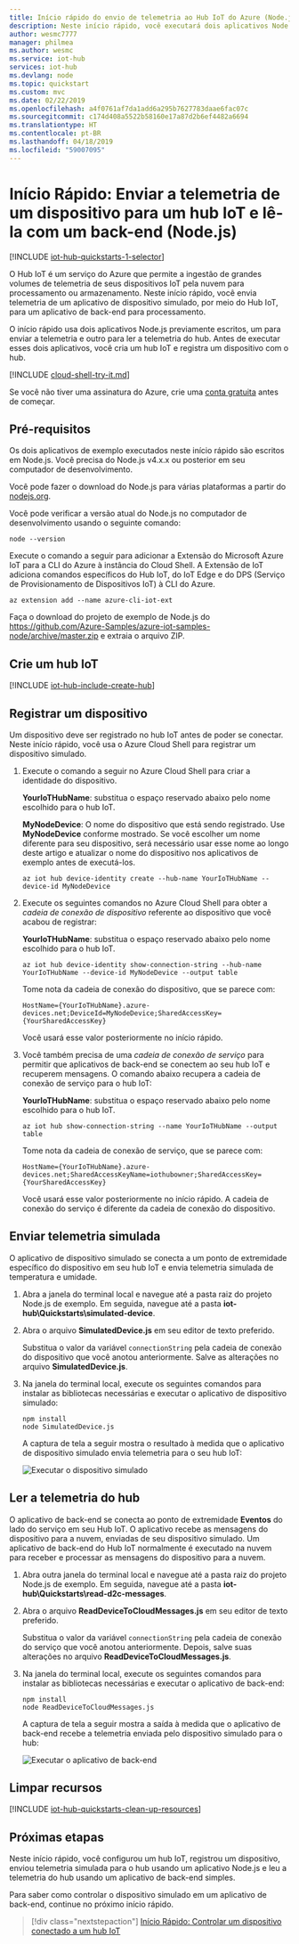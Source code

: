 ```yaml
---
title: Início rápido do envio de telemetria ao Hub IoT do Azure (Node.js) | Microsoft Docs
description: Neste início rápido, você executará dois aplicativos Node.js de exemplo para enviar telemetria simulada para um Hub IoT e ler telemetria do Hub IoT para processamento na nuvem.
author: wesmc7777
manager: philmea
ms.author: wesmc
ms.service: iot-hub
services: iot-hub
ms.devlang: node
ms.topic: quickstart
ms.custom: mvc
ms.date: 02/22/2019
ms.openlocfilehash: a4f0761af7da1add6a295b7627783daae6fac07c
ms.sourcegitcommit: c174d408a5522b58160e17a87d2b6ef4482a6694
ms.translationtype: HT
ms.contentlocale: pt-BR
ms.lasthandoff: 04/18/2019
ms.locfileid: "59007095"
---
```

# <a name="quickstart-send-telemetry-from-a-device-to-an-iot-hub-and-read-it-with-a-back-end-application-nodejs"></a>Início Rápido: Enviar a telemetria de um dispositivo para um hub IoT e lê-la com um back-end (Node.js)

[!INCLUDE [iot-hub-quickstarts-1-selector](../../includes/iot-hub-quickstarts-1-selector.md)]

O Hub IoT é um serviço do Azure que permite a ingestão de grandes volumes de telemetria de seus dispositivos IoT pela nuvem para processamento ou armazenamento. Neste início rápido, você envia telemetria de um aplicativo de dispositivo simulado, por meio do Hub IoT, para um aplicativo de back-end para processamento.

O início rápido usa dois aplicativos Node.js previamente escritos, um para enviar a telemetria e outro para ler a telemetria do hub. Antes de executar esses dois aplicativos, você cria um hub IoT e registra um dispositivo com o hub.

[!INCLUDE [cloud-shell-try-it.md](../../includes/cloud-shell-try-it.md)]

Se você não tiver uma assinatura do Azure, crie uma [conta gratuita](https://azure.microsoft.com/free/?WT.mc_id=A261C142F) antes de começar.

## <a name="prerequisites"></a>Pré-requisitos

Os dois aplicativos de exemplo executados neste início rápido são escritos em Node.js. Você precisa do Node.js v4.x.x ou posterior em seu computador de desenvolvimento.

Você pode fazer o download do Node.js para várias plataformas a partir do [nodejs.org](https://nodejs.org).

Você pode verificar a versão atual do Node.js no computador de desenvolvimento usando o seguinte comando:

```cmd/sh
node --version
```

Execute o comando a seguir para adicionar a Extensão do Microsoft Azure IoT para a CLI do Azure à instância do Cloud Shell. A Extensão de IoT adiciona comandos específicos do Hub IoT, do IoT Edge e do DPS (Serviço de Provisionamento de Dispositivos IoT) à CLI do Azure.

```azurecli-interactive
az extension add --name azure-cli-iot-ext
```

Faça o download do projeto de exemplo de Node.js do https://github.com/Azure-Samples/azure-iot-samples-node/archive/master.zip e extraia o arquivo ZIP.

## <a name="create-an-iot-hub"></a>Crie um hub IoT

[!INCLUDE [iot-hub-include-create-hub](../../includes/iot-hub-include-create-hub.md)]

## <a name="register-a-device"></a>Registrar um dispositivo

Um dispositivo deve ser registrado no hub IoT antes de poder se conectar. Neste início rápido, você usa o Azure Cloud Shell para registrar um dispositivo simulado.

1. Execute o comando a seguir no Azure Cloud Shell para criar a identidade do dispositivo.

   **YourIoTHubName**: substitua o espaço reservado abaixo pelo nome escolhido para o hub IoT.

   **MyNodeDevice**: O nome do dispositivo que está sendo registrado. Use **MyNodeDevice** conforme mostrado. Se você escolher um nome diferente para seu dispositivo, será necessário usar esse nome ao longo deste artigo e atualizar o nome do dispositivo nos aplicativos de exemplo antes de executá-los.

    ```azurecli-interactive
    az iot hub device-identity create --hub-name YourIoTHubName --device-id MyNodeDevice
    ```

1. Execute os seguintes comandos no Azure Cloud Shell para obter a _cadeia de conexão de dispositivo_ referente ao dispositivo que você acabou de registrar:

   **YourIoTHubName**: substitua o espaço reservado abaixo pelo nome escolhido para o hub IoT.

    ```azurecli-interactive
    az iot hub device-identity show-connection-string --hub-name YourIoTHubName --device-id MyNodeDevice --output table
    ```

    Tome nota da cadeia de conexão do dispositivo, que se parece com:

   `HostName={YourIoTHubName}.azure-devices.net;DeviceId=MyNodeDevice;SharedAccessKey={YourSharedAccessKey}`

    Você usará esse valor posteriormente no início rápido.

1. Você também precisa de uma _cadeia de conexão de serviço_ para permitir que aplicativos de back-end se conectem ao seu hub IoT e recuperem mensagens. O comando abaixo recupera a cadeia de conexão de serviço para o hub IoT:

   **YourIoTHubName**: substitua o espaço reservado abaixo pelo nome escolhido para o hub IoT.

    ```azurecli-interactive
    az iot hub show-connection-string --name YourIoTHubName --output table
    ```

    Tome nota da cadeia de conexão de serviço, que se parece com:

   `HostName={YourIoTHubName}.azure-devices.net;SharedAccessKeyName=iothubowner;SharedAccessKey={YourSharedAccessKey}`

    Você usará esse valor posteriormente no início rápido. A cadeia de conexão do serviço é diferente da cadeia de conexão do dispositivo.

## <a name="send-simulated-telemetry"></a>Enviar telemetria simulada

O aplicativo de dispositivo simulado se conecta a um ponto de extremidade específico do dispositivo em seu hub IoT e envia telemetria simulada de temperatura e umidade.

1. Abra a janela do terminal local e navegue até a pasta raiz do projeto Node.js de exemplo. Em seguida, navegue até a pasta **iot-hub\Quickstarts\simulated-device**.

1. Abra o arquivo **SimulatedDevice.js** em seu editor de texto preferido.

    Substitua o valor da variável `connectionString` pela cadeia de conexão do dispositivo que você anotou anteriormente. Salve as alterações no arquivo **SimulatedDevice.js**.

1. Na janela do terminal local, execute os seguintes comandos para instalar as bibliotecas necessárias e executar o aplicativo de dispositivo simulado:

    ```cmd/sh
    npm install
    node SimulatedDevice.js
    ```

    A captura de tela a seguir mostra o resultado à medida que o aplicativo de dispositivo simulado envia telemetria para o seu hub IoT:

    ![Executar o dispositivo simulado](media/quickstart-send-telemetry-node/SimulatedDevice.png)

## <a name="read-the-telemetry-from-your-hub"></a>Ler a telemetria do hub

O aplicativo de back-end se conecta ao ponto de extremidade **Eventos** do lado do serviço em seu Hub IoT. O aplicativo recebe as mensagens do dispositivo para a nuvem, enviadas de seu dispositivo simulado. Um aplicativo de back-end do Hub IoT normalmente é executado na nuvem para receber e processar as mensagens do dispositivo para a nuvem.

1. Abra outra janela do terminal local e navegue até a pasta raiz do projeto Node.js de exemplo. Em seguida, navegue até a pasta **iot-hub\Quickstarts\read-d2c-messages**.

1. Abra o arquivo **ReadDeviceToCloudMessages.js** em seu editor de texto preferido.

    Substitua o valor da variável `connectionString` pela cadeia de conexão do serviço que você anotou anteriormente. Depois, salve suas alterações no arquivo **ReadDeviceToCloudMessages.js**.

1. Na janela do terminal local, execute os seguintes comandos para instalar as bibliotecas necessárias e executar o aplicativo de back-end:

    ```cmd/sh
    npm install
    node ReadDeviceToCloudMessages.js
    ```

    A captura de tela a seguir mostra a saída à medida que o aplicativo de back-end recebe a telemetria enviada pelo dispositivo simulado para o hub:

    ![Executar o aplicativo de back-end](media/quickstart-send-telemetry-node/ReadDeviceToCloud.png)

## <a name="clean-up-resources"></a>Limpar recursos

[!INCLUDE [iot-hub-quickstarts-clean-up-resources](../../includes/iot-hub-quickstarts-clean-up-resources.md)]

## <a name="next-steps"></a>Próximas etapas

Neste início rápido, você configurou um hub IoT, registrou um dispositivo, enviou telemetria simulada para o hub usando um aplicativo Node.js e leu a telemetria do hub usando um aplicativo de back-end simples.

Para saber como controlar o dispositivo simulado em um aplicativo de back-end, continue no próximo início rápido.

> [!div class="nextstepaction"]
> [Início Rápido: Controlar um dispositivo conectado a um hub IoT](quickstart-control-device-node.md)
